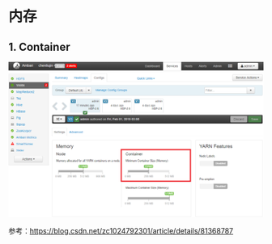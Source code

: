 # 内存

## 1. Container

![img](./配置1.png)

参考：https://blog.csdn.net/zc1024792301/article/details/81368787
